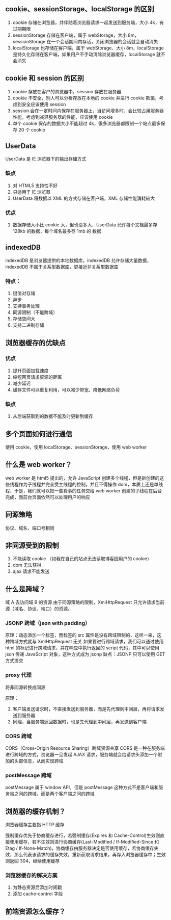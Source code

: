 ## cookie、sessionStorage、localStorage 的区别

1. cookie 存储在浏览器，并伴随着浏览器请求一起发送到服务端，大小 4k，有过期期限
2. sessionStorage 存储在客户端，属于 webStorage，大小 8m，sessionStorage 在一个会话期间内存活，关闭浏览器的会话就会自动消失
3. localStorage 也存储在客户端，属于 webStorage、大小 8m，localStorage 是持久化存储在客户端，如果用户不手动清除浏览器缓存，localStorage 就不会消失

## cookie 和 session 的区别

1. cookie 存放在客户的浏览器中，session 存放在服务器
2. cookie 不安全，别人可以分析存放在本地的 cookie 并进行 cookie 欺骗，考虑到安全应该使用 session
3. session 会在一定时间内保存在服务器上，当访问增多时，会比较占用服务器性能，考虑到减轻服务器的性能，应该使用 cookie
4. 单个 cookie 保存的数据大小不能超过 4k，很多浏览器都限制一个站点最多保存 20 个 cookie

## UserData

UserData 是 IE 浏览器下的输出存储方式

### 缺点

1. 对 HTML5 支持性不好
2. 只适用于 IE 浏览器
3. UserData 将数据以 XML 的方式存储在客户端，XML 存储性能消耗较大

### 优点

1. 数据存储大小比 cookie 大，但也没多大，UserData 允许每个文档最多存 128kb 的数据，每个域名最多存 1mb 的 数据

## indexedDB

indexedDB 是浏览器提供的本地数据库，indexedDB 允许存储大量数据，indexedDB 不属于关系型数据库，更接近非关系型数据库

### 特点：

1. 键值对存储
2. 异步
3. 支持事务处理
4. 同源限制（不能跨域）
5. 存储空间大
6. 支持二进制存储

## 浏览器缓存的优缺点

### 优点

1. 提升页面加载速度
2. 缩短网页请求资源的距离
3. 减少延迟
4. 缓存文件可以重复利用，可以减少带宽，降低网络负荷

### 缺点

1. 从后端获取到的数据不能及时更新到缓存

## 多个页面如何进行通信

使用 cookie，使用 localStorage、sessionStorage，使用 web worker

## 什么是 web worker？

web worker 是 html5 提出的，允许 JavaScript 创建多个线程，但是新创建的这些线程作为子线程并完全受主线程的控制，并且不得操作 dom，本质上还是单线程，于是，我们就可以把一些费事的任务交给 web worker 创建的子线程在后台完成，而前台页面依然可以处理用户的响应

## 同源策略

协议、域名、端口号相同

## 非同源受到的限制

1. 不能读取 cookie （如我在自己的站点无法读取博客园用户的 cookie）
2. dom 无法获得
3. ajax 请求不能发送

## 什么是跨域？

域 A 去访问域 B 的资源
由于同源策略的限制，XmlHttpRequest 只允许请求当前源（域名、协议、端口）的资源。

### JSONP 跨域（json with padding）

原理：动态添加一个<script></script>标签，而<script></script>标签的 src 属性是没有跨域限制的，这样一来，这种跨域方式就与 XmlHttpRequest 无关
如果要进行跨域请求，我们可以通过使用 html 的<script></script>标记进行跨域请求，并在响应中执行返回的 script 代码，其中可以使用 json 传递 JavaScript 对象，这种方式成为 jsonp
缺点：JSONP 只可以使用 GET 方式提交

### proxy 代理

将非同源转换成同源

原理：

1. 客户端发送请求时，不直接发送到服务器，而是先代理到中间层，再将请求发送到服务器
2. 同理，当服务端返回数据时，也是先代理到中间层，再发送到客户端

### CORS 跨域

CORS（Cross-Origin Resource Sharing）跨域资源共享
CORS 是一种在服务端进行跨域的方式，浏览器一旦发起 AJAX 请求，服务端就会给请求头添加一个附加的头部信息，从而实现跨域

### postMessage 跨域

postMessage 属于 window API，但是 postMessage 这种方式不是客户端和服务端之间的跨域，而是两个客户端之间的跨域

## 浏览器的缓存机制？

浏览器缓存主要指 HTTP 缓存

强制缓存优先于协商缓存进行，若强制缓存(Expires 和 Cache-Control)生效则直接使用缓存，若不生效则进行协商缓存(Last-Modified / If-Modified-Since 和 Etag / If-None-Match)，协商缓存由服务器决定是否使用缓存，若协商缓存失效，那么代表该请求的缓存失效，重新获取请求结果，再存入浏览器缓存中；生效则返回 304，继续使用缓存

### 浏览器缓存的解决方案

1. 为静态资源后添加时间戳
2. 添加 cache-control 字段

## 前端资源怎么缓存？
